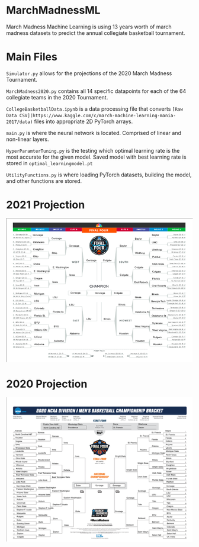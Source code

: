 # MarchMadnessML
March Madness Machine Learning is using 13 years worth of march madness datasets to predict the annual collegiate basketball tournament.

# Main Files
`Simulator.py` allows for the projections of the 2020 March Madness Tournament.

`MarchMadness2020.py` contains all 14 specific datapoints for each of the 64 collegiate teams in the 2020 Tournament.

`CollegeBasketballData.ipynb` is a data processing file that converts `[Raw Data CSV](https://www.kaggle.com/c/march-machine-learning-mania-2017/data)` files into appropriate 2D PyTorch arrays.

`main.py` is where the neural network is located. Comprised of linear and non-linear layers.

`HyperParamterTuning.py` is the testing which optimal learning rate is the most accurate for the given model. Saved model with best learning rate is stored in `optimal_learningmodel.pt`

`UtilityFunctions.py` is where loading PyTorch datasets, building the model, and other functions are stored.

# 2021 Projection
<img src="images/2021 MarchMadnessResults.png" width = 800>

# 2020 Projection
<img src="images/2020 MarchMadnessResults.png" width = 800>
